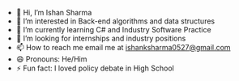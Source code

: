 - 👋 Hi, I’m Ishan Sharma
- 👀 I’m interested in Back-end algorithms and data structures
- 🌱 I’m currently learning C# and Industry Software Practice
- 💞️ I’m looking for internships and industry positions
- 📫 How to reach me email me at ishanksharma0527@gmail.com
- 😄 Pronouns: He/Him
- ⚡ Fun fact: I loved policy debate in High School

<!---
KeeshNotCheddar/KeeshNotCheddar is a ✨ special ✨ repository because its `README.md` (this file) appears on your GitHub profile.
You can click the Preview link to take a look at your changes.
--->
